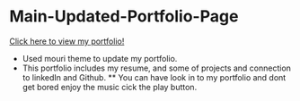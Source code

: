 # Main-Updated-Portfolio-Page

[Click here to view my portfolio!]( )

* Used mouri theme to update my portfolio.
* This portfolio includes my resume, and some of projects and connection to linkedIn and Github.
** You can have look in to my portfolio and dont get bored enjoy the music cick the play button.
